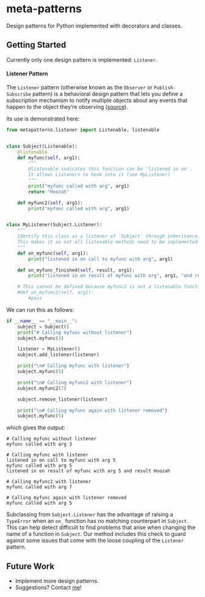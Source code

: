 # meta-patterns
Design patterns for Python implemented with decorators and classes.


## Getting Started

Currently only one design pattern is implemented: `Listener`.

#### Listener Pattern

The `Listener` pattern (otherwise known as the `Observer` or `Publish-Subscribe` pattern) is a behavioral design pattern that lets you define a subscription mechanism to notify multiple objects about any events that happen to the object they’re observing ([source](https://refactoring.guru/design-patterns/observer)).


Its use is demonstrated here:

```python
from metapatterns.listener import Listenable, listenable


class Subject(Listenable):
    @listenable
    def myfunc(self, arg1):
        """
        @listenable indicates this function can be 'listened in on'.
        It allows Listeners to hook into it (see MyListener)
        """
        print("myfunc called with arg", arg1)
        return "Hoozah"

    def myfunc2(self, arg1):
        print("myfunc called with arg", arg1)


class MyListener(Subject.Listener):
    """
    Identify this class as a listener of `Subject` through inheritance.
    This makes it so not all listenable methods need to be implemented (they have a default empty implementation in `Subject.Listener`).
    """
    def on_myfunc(self, arg1):
        print("listened in on call to myfunc with arg", arg1)

    def on_myfunc_finished(self, result, arg1):
        print("listened in on result of myfunc with arg", arg1, "and result", result)

    # This cannot be defined because myfunc2 is not a listenable function in Subject
    #def on_myfunc2(self, arg1):
        #pass
```

We can run this as follows:

```python
if __name__ == "__main__":
    subject = Subject()
    print("# Calling myfunc without listener")
    subject.myfunc(3)

    listener = MyListener()
    subject.add_listener(listener)

    print("\n# Calling myfunc with listener")
    subject.myfunc(5)

    print("\n# Calling myfunc2 with listener")
    subject.myfunc2(7)

    subject.remove_listener(listener)

    print("\n# Calling myfunc again with listener removed")
    subject.myfunc(5)
```

which gives the output:

```console
# Calling myfunc without listener
myfunc called with arg 3

# Calling myfunc with listener
listened in on call to myfunc with arg 5
myfunc called with arg 5
listened in on result of myfunc with arg 5 and result Hoozah

# Calling myfunc2 with listener
myfunc called with arg 7

# Calling myfunc again with listener removed
myfunc called with arg 5
```

Subclassing from `Subject.Listener` has the advantage of raising a `TypeError` when an `on_` function has no matching counterpart in `Subject`. This can help detect difficult to find problems that arise when changing the name of a function in `Subject`. Our method includes this check to guard against some issues that come with the loose coupling of the `Listener` pattern.


## Future Work
 - Implement more design patterns.
 - Suggestions? Contact [me](mailto:joeydepauw@gmail.com)!

